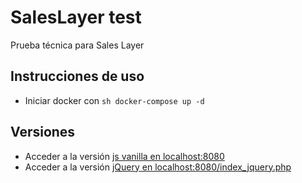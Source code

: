 # SalesLayer test

Prueba técnica para Sales Layer

## Instrucciones de uso

- Iniciar docker con ```sh docker-compose up -d```

## Versiones

- Acceder a la versión [js vanilla en localhost:8080](http://localhost:8080/index.php)
- Acceder a la versión [jQuery en localhost:8080/index_jquery.php](http://localhost:8080/index_jquery.php)
